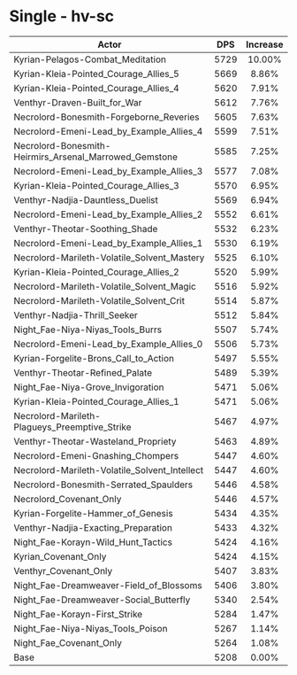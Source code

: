 # Single - hv-sc
| Actor | DPS | Increase |
|---|:---:|:---:|
|Kyrian-Pelagos-Combat_Meditation|5729|10.00%|
|Kyrian-Kleia-Pointed_Courage_Allies_5|5669|8.86%|
|Kyrian-Kleia-Pointed_Courage_Allies_4|5620|7.91%|
|Venthyr-Draven-Built_for_War|5612|7.76%|
|Necrolord-Bonesmith-Forgeborne_Reveries|5605|7.63%|
|Necrolord-Emeni-Lead_by_Example_Allies_4|5599|7.51%|
|Necrolord-Bonesmith-Heirmirs_Arsenal_Marrowed_Gemstone|5585|7.25%|
|Necrolord-Emeni-Lead_by_Example_Allies_3|5577|7.08%|
|Kyrian-Kleia-Pointed_Courage_Allies_3|5570|6.95%|
|Venthyr-Nadjia-Dauntless_Duelist|5569|6.94%|
|Necrolord-Emeni-Lead_by_Example_Allies_2|5552|6.61%|
|Venthyr-Theotar-Soothing_Shade|5532|6.23%|
|Necrolord-Emeni-Lead_by_Example_Allies_1|5530|6.19%|
|Necrolord-Marileth-Volatile_Solvent_Mastery|5525|6.10%|
|Kyrian-Kleia-Pointed_Courage_Allies_2|5520|5.99%|
|Necrolord-Marileth-Volatile_Solvent_Magic|5516|5.92%|
|Necrolord-Marileth-Volatile_Solvent_Crit|5514|5.87%|
|Venthyr-Nadjia-Thrill_Seeker|5512|5.84%|
|Night_Fae-Niya-Niyas_Tools_Burrs|5507|5.74%|
|Necrolord-Emeni-Lead_by_Example_Allies_0|5506|5.73%|
|Kyrian-Forgelite-Brons_Call_to_Action|5497|5.55%|
|Venthyr-Theotar-Refined_Palate|5489|5.39%|
|Night_Fae-Niya-Grove_Invigoration|5471|5.06%|
|Kyrian-Kleia-Pointed_Courage_Allies_1|5471|5.06%|
|Necrolord-Marileth-Plagueys_Preemptive_Strike|5467|4.97%|
|Venthyr-Theotar-Wasteland_Propriety|5463|4.89%|
|Necrolord-Emeni-Gnashing_Chompers|5447|4.60%|
|Necrolord-Marileth-Volatile_Solvent_Intellect|5447|4.60%|
|Necrolord-Bonesmith-Serrated_Spaulders|5446|4.58%|
|Necrolord_Covenant_Only|5446|4.57%|
|Kyrian-Forgelite-Hammer_of_Genesis|5434|4.35%|
|Venthyr-Nadjia-Exacting_Preparation|5433|4.32%|
|Night_Fae-Korayn-Wild_Hunt_Tactics|5424|4.16%|
|Kyrian_Covenant_Only|5424|4.15%|
|Venthyr_Covenant_Only|5407|3.83%|
|Night_Fae-Dreamweaver-Field_of_Blossoms|5406|3.80%|
|Night_Fae-Dreamweaver-Social_Butterfly|5340|2.54%|
|Night_Fae-Korayn-First_Strike|5284|1.47%|
|Night_Fae-Niya-Niyas_Tools_Poison|5267|1.14%|
|Night_Fae_Covenant_Only|5264|1.08%|
|Base|5208|0.00%|
